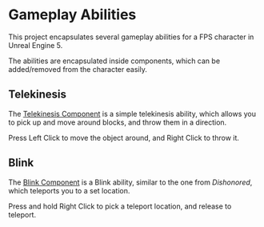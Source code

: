 # Gameplay Abilities

This project encapsulates several gameplay abilities for a FPS character in Unreal Engine 5.

The abilities are encapsulated inside components, which can be added/removed from the character easily.

## Telekinesis

The [Telekinesis Component](Source/AreWeBackReloaded/TelekinesisComponent.cpp) is a simple telekinesis ability, which allows you to pick up and move around blocks, and throw them in a direction.

Press Left Click to move the object around, and Right Click to throw it.

## Blink

The [Blink Component](Source/AreWeBackReloaded/BlinkComponent.cpp) is a Blink ability, similar to the one from _Dishonored_, which teleports you to a set location.

Press and hold Right Click to pick a teleport location, and release to teleport.
